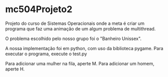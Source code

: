 mc504Projeto2
=============

Projeto do curso de Sistemas Operacionais onde a meta é criar um programa que faz uma animação de um algum problema de multithread.

O problema escolhido pelo nosso grupo foi o "Banheiro Unissex".

A nossa implementação foi em python, com uso da biblioteca pygame. Para executar o programa, execute o test.py

Para adicionar uma mulher na fila, aperte M. Para adicionar um homem, aperte H.

